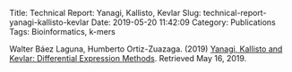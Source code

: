 Title: Technical Report: Yanagi, Kallisto, Kevlar
Slug: technical-report-yanagi-kallisto-kevlar
Date: 2019-05-20 11:42:09
Category: Publications
Tags: Bioinformatics, k-mers


Walter Báez Laguna, Humberto Ortiz-Zuazaga. (2019)
[Yanagi, Kallisto and Kevlar: Differential Expression Methods]({filename}/images/yanagi_kallisto_kevlar.pdf).
Retrieved May 16, 2019.
